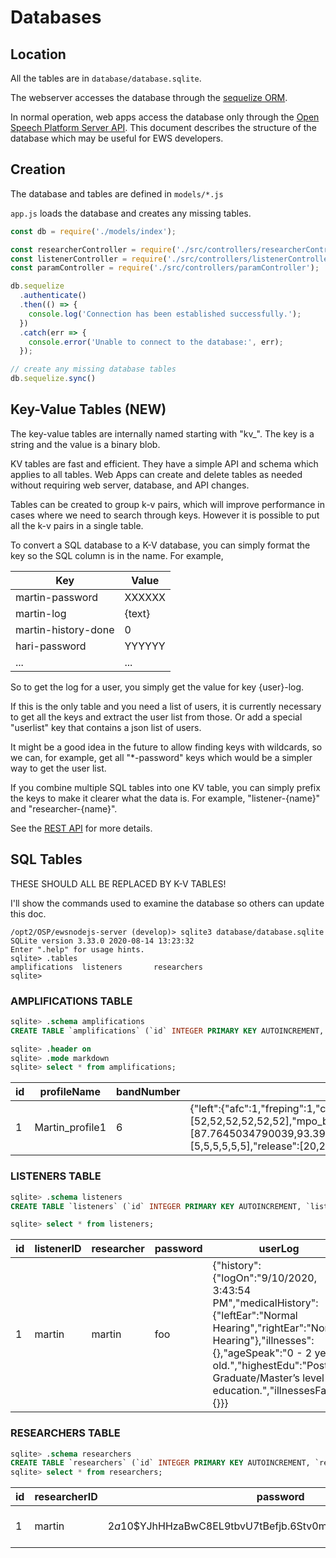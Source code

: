 # Databases

## Location

All the tables are in `database/database.sqlite`.

The webserver accesses the database through the [sequelize ORM](https://sequelize.org/).

In normal operation, web apps access the database only through the
[Open Speech Platform Server API](api.md).  This document describes
the structure of the database which may be useful for EWS developers.


## Creation

The database and tables are defined in 
`models/*.js`

`app.js` loads the database and creates any missing tables.

``` javascript
const db = require('./models/index');

const researcherController = require('./src/controllers/researcherController');
const listenerController = require('./src/controllers/listenerController');
const paramController = require('./src/controllers/paramController');

db.sequelize
  .authenticate()
  .then(() => {
    console.log('Connection has been established successfully.');
  })
  .catch(err => {
    console.error('Unable to connect to the database:', err);
  });

// create any missing database tables
db.sequelize.sync()  
```

## Key-Value Tables (NEW)

The key-value tables are internally named starting with "kv_".  The key is a string and the
value is a binary blob.

KV tables are fast and efficient.  They have a simple API and schema which applies to all tables.  Web Apps can create and delete tables as needed without requiring web server, database, and API changes.

Tables can be created to group k-v pairs, which will improve performance in cases where we need to search through keys.  However it is possible to put all the k-v pairs in a single table.

To convert a SQL database to a K-V database, you can simply format the key so the SQL 
column is in the name.  For example,

Key | Value 
--- | --- 
martin-password | XXXXXX
martin-log| {text}
martin-history-done | 0
hari-password | YYYYYY
... | ...

So to get the log for a user, you simply get the value for key {user}-log.

If this is the only table and you need a list of users, it is currently necessary
to get all the keys and extract the user list from those.  Or add a special
"userlist" key that contains a json list of users.

It might be a good idea
in the future to allow finding keys with wildcards, so we can, for example, get all "*-password" keys which would be a simpler way to get the user list.

If you combine multiple SQL tables into one KV table, you can simply prefix the keys
to make it clearer what the data is.  For example, "listener-{name}" and "researcher-{name}".

See the [REST API](api.md) for more details.

## SQL Tables

THESE SHOULD ALL BE REPLACED BY K-V TABLES!


I'll show the commands used to examine the database so others can update this doc.

```
/opt2/OSP/ewsnodejs-server (develop)> sqlite3 database/database.sqlite 
SQLite version 3.33.0 2020-08-14 13:23:32
Enter ".help" for usage hints.
sqlite> .tables
amplifications  listeners       researchers   
sqlite> 
```

### AMPLIFICATIONS TABLE

``` sql
sqlite> .schema amplifications
CREATE TABLE `amplifications` (`id` INTEGER PRIMARY KEY AUTOINCREMENT, `profileName` VARCHAR(255) NOT NULL UNIQUE, `bandNumber` INTEGER NOT NULL, `parameters` VARCHAR(255) NOT NULL, `createdAt` DATETIME NOT NULL, `updatedAt` DATETIME NOT NULL);

sqlite> .header on
sqlite> .mode markdown
sqlite> select * from amplifications;
```

| id |   profileName   | bandNumber |                                                                                                                                                                                                                                                                                                                                                                                                           parameters                                                                                                                                                                                                                                                                                                                                                                                                           |           createdAt            |           updatedAt            |
|----|-----------------|------------|--------------------------------------------------------------------------------------------------------------------------------------------------------------------------------------------------------------------------------------------------------------------------------------------------------------------------------------------------------------------------------------------------------------------------------------------------------------------------------------------------------------------------------------------------------------------------------------------------------------------------------------------------------------------------------------------------------------------------------------------------------------------------------------------------------------------------------|--------------------------------|--------------------------------|
| 1  | Martin_profile1 | 6          | {"left":{"afc":1,"freping":1,"cr":[1,1,1,1,1,1],"g50":[-5,-5,-5,-5,-5,-5],"g65":[-5,-5,-5,-5,-5,-5],"g80":[-5,-5,-5,-5,-5,-5],"knee_low":[52,52,52,52,52,52],"mpo_band":[87.7645034790039,93.39839935302734,95.56849670410156,101.63400268554688,108.70700073242188,120.01000213623047],"attack":[5,5,5,5,5,5],"release":[20,20,20,20,20,20], | 2020-09-10 19:44:22.498 +00:00 | 2020-09-10 19:44:22.498 +00:00 |

### LISTENERS TABLE

``` sql
sqlite> .schema listeners
CREATE TABLE `listeners` (`id` INTEGER PRIMARY KEY AUTOINCREMENT, `listenerID` VARCHAR(255) NOT NULL UNIQUE, `researcher` VARCHAR(255) NOT NULL, `password` VARCHAR(255) NOT NULL, `userLog` TEXT, `historyDone` TINYINT(1) DEFAULT 0, `PTADone` TINYINT(1) DEFAULT 0, `assessmentDone` TINYINT(1) DEFAULT 0, `AFCDone` TINYINT(1) DEFAULT 0, `leftEarIsWorse` TINYINT(1) DEFAULT 1, `preferredParameters` VARCHAR(255), `createdAt` DATETIME NOT NULL, `updatedAt` DATETIME NOT NULL);

sqlite> select * from listeners;
```
| id | listenerID | researcher | password |                                                                                                                    userLog                                                                                                                    | historyDone | PTADone | assessmentDone | AFCDone | leftEarIsWorse | preferredParameters |           createdAt            |           updatedAt            |
|----|------------|------------|----------|-----------------------------------------------------------------------------------------------------------------------------------------------------------------------------------------------------------------------------------------------|-------------|---------|----------------|---------|----------------|---------------------|--------------------------------|--------------------------------|
| 1  | martin     | martin     | foo      | {"history":{"logOn":"9/10/2020, 3:43:54 PM","medicalHistory":{"leftEar":"Normal Hearing","rightEar":"Normal Hearing"},"illnesses":{},"ageSpeak":"0 - 2 years old.","highestEdu":"Post-Graduate/Master’s level education.","illnessesFam":{}}} | 1           | 0       | 0              | 0       | 1              |                     | 2020-09-10 19:33:39.957 +00:00 | 2020-09-10 19:43:54.603 +00:00 |

### RESEARCHERS TABLE

``` sql
sqlite> .schema researchers
CREATE TABLE `researchers` (`id` INTEGER PRIMARY KEY AUTOINCREMENT, `researcherID` VARCHAR(255) NOT NULL UNIQUE, `password` VARCHAR(255) NOT NULL, `createdAt` DATETIME NOT NULL, `updatedAt` DATETIME NOT NULL);
sqlite> select * from researchers;
```

| id | researcherID |                           password                           |           createdAt            |           updatedAt            |
|----|--------------|--------------------------------------------------------------|--------------------------------|--------------------------------|
| 1  | martin       | $2a$10$YJhHHzaBwC8EL9tbvU7tBefjb.6Stv0mWMHq15YalUkrjJdEk.MAu | 2020-09-10 19:33:33.179 +00:00 | 2020-09-10 19:33:33.179 +00:00 |
